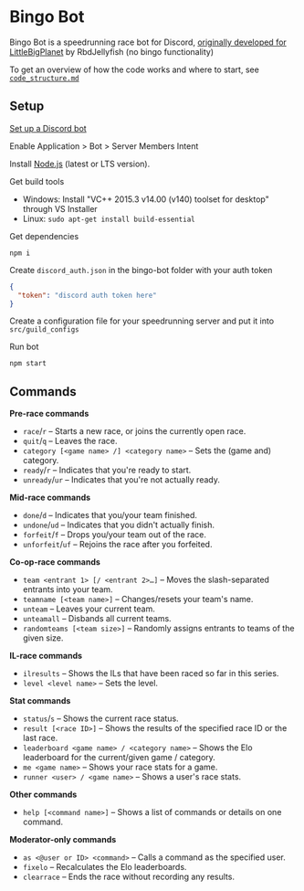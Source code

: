 # Bingo Bot

Bingo Bot is a speedrunning race bot for Discord, [originally developed for LittleBigPlanet](https://github.com/TadCordle/bingo-bot) by RbdJellyfish (no bingo functionality)

To get an overview of how the code works and where to start, see [`code_structure.md`](/code_structure.md)

## Setup

[Set up a Discord bot](https://discord.com/developers/applications)

Enable Application > Bot > Server Members Intent

Install [Node.js](https://nodejs.org/en/) (latest or LTS version).

Get build tools
* Windows: Install "VC++ 2015.3 v14.00 (v140) toolset for desktop" through VS Installer
* Linux: `sudo apt-get install build-essential`

Get dependencies

```
npm i
```

Create `discord_auth.json` in the bingo-bot folder with your auth token

```json
{
  "token": "discord auth token here"
}
```

Create a configuration file for your speedrunning server and put it into `src/guild_configs`

Run bot

```
npm start
```

## Commands

**Pre-race commands**
* `race`/`r` – Starts a new race, or joins the currently open race.
* `quit`/`q` – Leaves the race.
* `category [<game name> /] <category name>` – Sets the (game and) category.
* `ready`/`r` – Indicates that you're ready to start.
* `unready`/`ur` – Indicates that you're not actually ready.

**Mid-race commands**
* `done`/`d` – Indicates that you/your team finished.
* `undone`/`ud` – Indicates that you didn't actually finish.
* `forfeit`/`f` – Drops you/your team out of the race.
* `unforfeit`/`uf` – Rejoins the race after you forfeited.

**Co-op-race commands**
* `team <entrant 1> [/ <entrant 2>…]` – Moves the slash-separated entrants into your team.
* `teamname [<team name>]` – Changes/resets your team's name.
* `unteam` – Leaves your current team.
* `unteamall` – Disbands all current teams.
* `randomteams [<team size>]` – Randomly assigns entrants to teams of the given size.

**IL-race commands**
* `ilresults` – Shows the ILs that have been raced so far in this series.
* `level <level name>` – Sets the level.

**Stat commands**
* `status`/`s` – Shows the current race status.
* `result [<race ID>]` – Shows the results of the specified race ID or the last race.
* `leaderboard <game name> / <category name>` – Shows the Elo leaderboard for the current/given game / category.
* `me <game name>` – Shows your race stats for a game.
* `runner <user> / <game name>` – Shows a user's race stats.

**Other commands**
* `help [<command name>]` – Shows a list of commands or details on one command.

**Moderator-only commands**
* `as <@user or ID> <command>` – Calls a command as the specified user.
* `fixelo` – Recalculates the Elo leaderboards.
* `clearrace` – Ends the race without recording any results.
